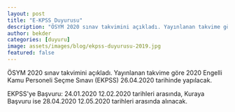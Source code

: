 ```yaml
---
layout: post
title: "E-KPSS Duyurusu"
description: "ÖSYM 2020 sınav takvimini açıkladı. Yayınlanan takvime göre 2020 Engelli Kamu Personeli Seçme Sınavı (EKPSS) 26.04.2020 tarihinde yapılacak."
author: bekder
categories: [duyuru]
image: assets/images/blog/ekpss-duyurusu-2019.jpg
featured: false
---
```


ÖSYM 2020 sınav takvimini açıkladı. Yayınlanan takvime göre 2020 Engelli Kamu Personeli Seçme Sınavı (EKPSS) 26.04.2020 tarihinde yapılacak.

EKPSS'ye Başvuru: 24.01.2020 12.02.2020 tarihleri arasında, Kuraya Başvuru ise 28.04.2020 12.05.2020 tarihleri arasında alınacak.
